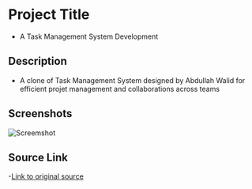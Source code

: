 # Project Title
- A Task Management System Development

## Description
- A clone of Task Management System designed by Abdullah Walid for efficient projet management and collaborations across teams

## Screenshots
![Screemshot](./images/complete-dashboard.png.png)

## Source Link
-[Link to original source](https://www.behance.net/gallery/209914309/Task-Management-System-Dashboard-Web-App?tracking_source=search_projects)